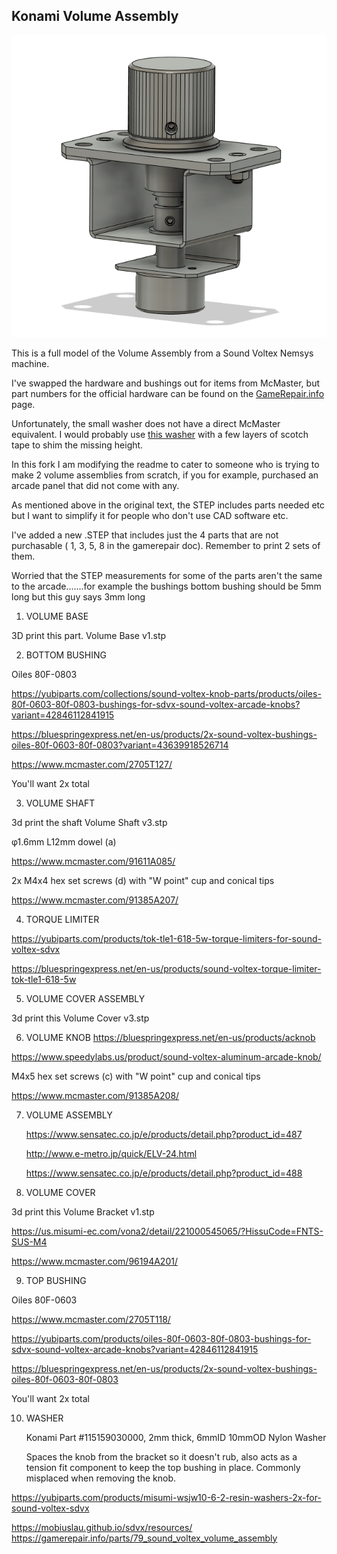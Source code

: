 ## Konami Volume Assembly

![Image of Konami Volume Assembly](Images/Volume_Assy.png)

This is a full model of the Volume Assembly from a Sound Voltex Nemsys machine.

I've swapped the hardware and bushings out for items from McMaster, but part numbers for the official hardware can be found on the [GameRepair.info](https://gamerepair.info/parts/79_sound_voltex_volume_assembly) page.

Unfortunately, the small washer does not have a direct McMaster equivalent. I would probably use [this washer](https://www.mcmaster.com/91545A450/) with a few layers of scotch tape to shim the missing height.


In this fork I am modifying the readme to cater to someone who is trying to make 2 volume assemblies from scratch, if you for example, purchased an arcade panel that did not come with any.

As mentioned above in the original text, the STEP includes parts needed etc but I want to simplify it for people who don't use CAD software etc.

I've added a new .STEP that includes just the 4 parts that are not purchasable ( 1, 3, 5, 8 in the gamerepair doc). Remember to print 2 sets of them.

Worried that the STEP measurements for some of the parts aren't the same to the arcade.......for example the bushings bottom bushing should be 5mm long but this guy says 3mm long

1. VOLUME BASE

3D print this part. Volume Base v1.stp

2. BOTTOM BUSHING 

Oiles 80F-0803

https://yubiparts.com/collections/sound-voltex-knob-parts/products/oiles-80f-0603-80f-0803-bushings-for-sdvx-sound-voltex-arcade-knobs?variant=42846112841915

https://bluespringexpress.net/en-us/products/2x-sound-voltex-bushings-oiles-80f-0603-80f-0803?variant=43639918526714

https://www.mcmaster.com/2705T127/

You'll want 2x total

3. VOLUME SHAFT

3d print the shaft Volume Shaft v3.stp

φ1.6mm L12mm dowel (a)

https://www.mcmaster.com/91611A085/

2x M4x4 hex set screws (d) with "W point" cup and conical tips

https://www.mcmaster.com/91385A207/

4. TORQUE LIMITER

https://yubiparts.com/products/tok-tle1-618-5w-torque-limiters-for-sound-voltex-sdvx

https://bluespringexpress.net/en-us/products/sound-voltex-torque-limiter-tok-tle1-618-5w

5. VOLUME COVER ASSEMBLY

3d print this Volume Cover v3.stp

6. VOLUME KNOB
https://bluespringexpress.net/en-us/products/acknob

https://www.speedylabs.us/product/sound-voltex-aluminum-arcade-knob/

M4x5 hex set screws (c) with "W point" cup and conical tips

https://www.mcmaster.com/91385A208/

7. VOLUME ASSEMBLY

    https://www.sensatec.co.jp/e/products/detail.php?product_id=487
    
    http://www.e-metro.jp/quick/ELV-24.html
    
    https://www.sensatec.co.jp/e/products/detail.php?product_id=488

8. VOLUME COVER

3d print this Volume Bracket v1.stp


https://us.misumi-ec.com/vona2/detail/221000545065/?HissuCode=FNTS-SUS-M4 

https://www.mcmaster.com/96194A201/

9. TOP BUSHING

Oiles 80F-0603

https://www.mcmaster.com/2705T118/

https://yubiparts.com/products/oiles-80f-0603-80f-0803-bushings-for-sdvx-sound-voltex-arcade-knobs?variant=42846112841915

https://bluespringexpress.net/en-us/products/2x-sound-voltex-bushings-oiles-80f-0603-80f-0803


You'll want 2x total

10. WASHER

    Konami Part #115159030000, 2mm thick, 6mmID 10mmOD Nylon Washer
    
    Spaces the knob from the bracket so it doesn't rub, also acts as a tension fit component to keep the top bushing in place. Commonly misplaced when removing the knob.
    
https://yubiparts.com/products/misumi-wsjw10-6-2-resin-washers-2x-for-sound-voltex-sdvx


https://mobiuslau.github.io/sdvx/resources/
https://gamerepair.info/parts/79_sound_voltex_volume_assembly


